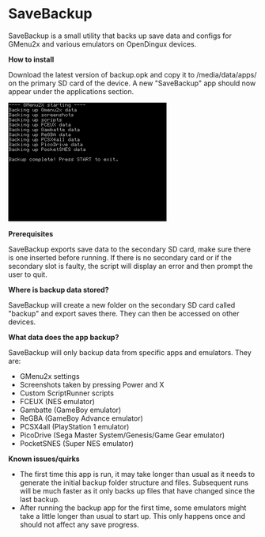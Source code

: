 # SaveBackup
SaveBackup is a small utility that backs up save data and configs for GMenu2x and various emulators on OpenDingux devices.

**How to install**

Download the latest version of backup.opk and copy it to /media/data/apps/ on the primary SD card of the device. A new "SaveBackup" app should now appear under the applications section.

![screenshot01](/screenshots/screenshot01.png)

**Prerequisites**

SaveBackup exports save data to the secondary SD card, make sure there is one inserted before running. If there is no secondary card or if the secondary slot is faulty, the script will display an error and then prompt the user to quit.

**Where is backup data stored?**

SaveBackup will create a new folder on the secondary SD card called "backup" and export saves there. They can then be accessed on other devices.

**What data does the app backup?**

SaveBackup will only backup data from specific apps and emulators. They are:
- GMenu2x settings
- Screenshots taken by pressing Power and X
- Custom ScriptRunner scripts
- FCEUX (NES emulator)
- Gambatte (GameBoy emulator)
- ReGBA (GameBoy Advance emulator)
- PCSX4all (PlayStation 1 emulator)
- PicoDrive (Sega Master System/Genesis/Game Gear emulator)
- PocketSNES (Super NES emulator)

**Known issues/quirks**
- The first time this app is run, it may take longer than usual as it needs to generate the initial backup folder structure and files. Subsequent runs will be much faster as it only backs up files that have changed since the last backup.
- After running the backup app for the first time, some emulators might take a little longer than usual to start up. This only happens once and should not affect any save progress.
